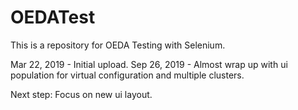 # OEDATest
This is a repository for OEDA Testing with Selenium.

Mar 22, 2019 - Initial upload.
Sep 26, 2019 - Almost wrap up with ui population for virtual configuration and multiple clusters.

Next step: Focus on new ui layout.
